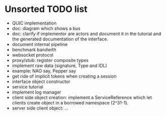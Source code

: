 Unsorted TODO list
==================

- QUIC implementation
- doc: diagram which shows a bus
- doc: clarify if implementor are actors and document it in the tutorial
  and the generated documentation of the interface.
- document internal pipeline
- benchmark bandwith
- websocket protocol
- proxy/stub: register composite types
- implement raw data (signature, Type and IDL)
- example: NAO say, Pepper say
- get ride of implicit tokens when creating a session
- interface object constructor
- service tutorial
- implement log manager
- client side object creation: implement a ServiceReference which let
  clients create object in a borrowed namespace (2^31-1).
- server side client object: ...
